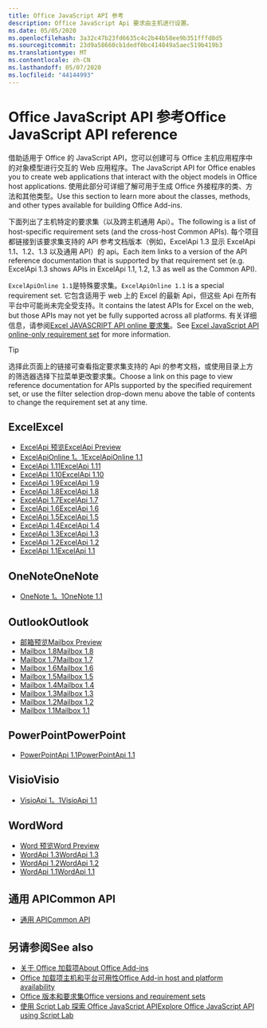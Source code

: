 ```yaml
---
title: Office JavaScript API 参考
description: Office JavaScript Api 要求由主机进行设置。
ms.date: 05/05/2020
ms.openlocfilehash: 3a32c47b23fd6635c4c2b44b58ee9b351fffd8d5
ms.sourcegitcommit: 23d9a58660cb1dedf0bc414849a5aec519b419b3
ms.translationtype: MT
ms.contentlocale: zh-CN
ms.lasthandoff: 05/07/2020
ms.locfileid: "44144993"
---
```

# <a name="office-javascript-api-reference"></a><span data-ttu-id="5d006-103">Office JavaScript API 参考</span><span class="sxs-lookup"><span data-stu-id="5d006-103">Office JavaScript API reference</span></span>

<span data-ttu-id="5d006-104">借助适用于 Office 的 JavaScript API，您可以创建可与 Office 主机应用程序中的对象模型进行交互的 Web 应用程序。</span><span class="sxs-lookup"><span data-stu-id="5d006-104">The JavaScript API for Office enables you to create web applications that interact with the object models in Office host applications.</span></span> <span data-ttu-id="5d006-105">使用此部分可详细了解可用于生成 Office 外接程序的类、方法和其他类型。</span><span class="sxs-lookup"><span data-stu-id="5d006-105">Use this section to learn more about the classes, methods, and other types available for building Office Add-ins.</span></span>

<span data-ttu-id="5d006-106">下面列出了主机特定的要求集（以及跨主机通用 Api）。</span><span class="sxs-lookup"><span data-stu-id="5d006-106">The following is a list of host-specific requirement sets (and the cross-host Common APIs).</span></span> <span data-ttu-id="5d006-107">每个项目都链接到该要求集支持的 API 参考文档版本（例如，ExcelApi 1.3 显示 ExcelApi 1.1、1.2、1.3 以及通用 API）的 api。</span><span class="sxs-lookup"><span data-stu-id="5d006-107">Each item links to a version of the API reference documentation that is supported by that requirement set (e.g. ExcelApi 1.3 shows APIs in ExcelApi 1.1, 1.2, 1.3 as well as the Common API).</span></span>

<span data-ttu-id="5d006-108">`ExcelApiOnline 1.1`是特殊要求集。</span><span class="sxs-lookup"><span data-stu-id="5d006-108">`ExcelApiOnline 1.1` is a special requirement set.</span></span> <span data-ttu-id="5d006-109">它包含适用于 web 上的 Excel 的最新 Api，但这些 Api 在所有平台中可能尚未完全受支持。</span><span class="sxs-lookup"><span data-stu-id="5d006-109">It contains the latest APIs for Excel on the web, but those APIs may not yet be fully supported across all platforms.</span></span> <span data-ttu-id="5d006-110">有关详细信息，请参阅[Excel JAVASCRIPT API online 要求集](/office/dev/add-ins/reference/requirement-sets/excel-api-online-requirement-set)。</span><span class="sxs-lookup"><span data-stu-id="5d006-110">See [Excel JavaScript API online-only requirement set](/office/dev/add-ins/reference/requirement-sets/excel-api-online-requirement-set) for more information.</span></span>

> [!TIP]
> <span data-ttu-id="5d006-111">选择此页面上的链接可查看指定要求集支持的 Api 的参考文档，或使用目录上方的筛选器选择下拉菜单更改要求集。</span><span class="sxs-lookup"><span data-stu-id="5d006-111">Choose a link on this page to view reference documentation for APIs supported by the specified requirement set, or use the filter selection drop-down menu above the table of contents to change the requirement set at any time.</span></span>

## <a name="excel"></a><span data-ttu-id="5d006-112">Excel</span><span class="sxs-lookup"><span data-stu-id="5d006-112">Excel</span></span>

- [<span data-ttu-id="5d006-113">ExcelApi 预览</span><span class="sxs-lookup"><span data-stu-id="5d006-113">ExcelApi Preview</span></span>](/javascript/api/excel?view=excel-js-preview)
- [<span data-ttu-id="5d006-114">ExcelApiOnline 1。1</span><span class="sxs-lookup"><span data-stu-id="5d006-114">ExcelApiOnline 1.1</span></span>](/javascript/api/excel?view=excel-js-online)
- [<span data-ttu-id="5d006-115">ExcelApi 1.11</span><span class="sxs-lookup"><span data-stu-id="5d006-115">ExcelApi 1.11</span></span>](/javascript/api/excel?view=excel-js-1.11)
- [<span data-ttu-id="5d006-116">ExcelApi 1.10</span><span class="sxs-lookup"><span data-stu-id="5d006-116">ExcelApi 1.10</span></span>](/javascript/api/excel?view=excel-js-1.10)
- [<span data-ttu-id="5d006-117">ExcelApi 1.9</span><span class="sxs-lookup"><span data-stu-id="5d006-117">ExcelApi 1.9</span></span>](/javascript/api/excel?view=excel-js-1.9)
- [<span data-ttu-id="5d006-118">ExcelApi 1.8</span><span class="sxs-lookup"><span data-stu-id="5d006-118">ExcelApi 1.8</span></span>](/javascript/api/excel?view=excel-js-1.8)
- [<span data-ttu-id="5d006-119">ExcelApi 1.7</span><span class="sxs-lookup"><span data-stu-id="5d006-119">ExcelApi 1.7</span></span>](/javascript/api/excel?view=excel-js-1.7)
- [<span data-ttu-id="5d006-120">ExcelApi 1.6</span><span class="sxs-lookup"><span data-stu-id="5d006-120">ExcelApi 1.6</span></span>](/javascript/api/excel?view=excel-js-1.6)
- [<span data-ttu-id="5d006-121">ExcelApi 1.5</span><span class="sxs-lookup"><span data-stu-id="5d006-121">ExcelApi 1.5</span></span>](/javascript/api/excel?view=excel-js-1.5)
- [<span data-ttu-id="5d006-122">ExcelApi 1.4</span><span class="sxs-lookup"><span data-stu-id="5d006-122">ExcelApi 1.4</span></span>](/javascript/api/excel?view=excel-js-1.4)
- [<span data-ttu-id="5d006-123">ExcelApi 1.3</span><span class="sxs-lookup"><span data-stu-id="5d006-123">ExcelApi 1.3</span></span>](/javascript/api/excel?view=excel-js-1.3)
- [<span data-ttu-id="5d006-124">ExcelApi 1.2</span><span class="sxs-lookup"><span data-stu-id="5d006-124">ExcelApi 1.2</span></span>](/javascript/api/excel?view=excel-js-1.2)
- [<span data-ttu-id="5d006-125">ExcelApi 1.1</span><span class="sxs-lookup"><span data-stu-id="5d006-125">ExcelApi 1.1</span></span>](/javascript/api/excel?view=excel-js-1.1)

## <a name="onenote"></a><span data-ttu-id="5d006-126">OneNote</span><span class="sxs-lookup"><span data-stu-id="5d006-126">OneNote</span></span>

- [<span data-ttu-id="5d006-127">OneNote 1。1</span><span class="sxs-lookup"><span data-stu-id="5d006-127">OneNote 1.1</span></span>](/javascript/api/onenote?view=onenote-js-1.1)

## <a name="outlook"></a><span data-ttu-id="5d006-128">Outlook</span><span class="sxs-lookup"><span data-stu-id="5d006-128">Outlook</span></span>

- [<span data-ttu-id="5d006-129">邮箱预览</span><span class="sxs-lookup"><span data-stu-id="5d006-129">Mailbox Preview</span></span>](/javascript/api/outlook?view=outlook-js-preview)
- [<span data-ttu-id="5d006-130">Mailbox 1.8</span><span class="sxs-lookup"><span data-stu-id="5d006-130">Mailbox 1.8</span></span>](/javascript/api/outlook?view=outlook-js-1.8)
- [<span data-ttu-id="5d006-131">Mailbox 1.7</span><span class="sxs-lookup"><span data-stu-id="5d006-131">Mailbox 1.7</span></span>](/javascript/api/outlook?view=outlook-js-1.7)
- [<span data-ttu-id="5d006-132">Mailbox 1.6</span><span class="sxs-lookup"><span data-stu-id="5d006-132">Mailbox 1.6</span></span>](/javascript/api/outlook?view=outlook-js-1.6)
- [<span data-ttu-id="5d006-133">Mailbox 1.5</span><span class="sxs-lookup"><span data-stu-id="5d006-133">Mailbox 1.5</span></span>](/javascript/api/outlook?view=outlook-js-1.5)
- [<span data-ttu-id="5d006-134">Mailbox 1.4</span><span class="sxs-lookup"><span data-stu-id="5d006-134">Mailbox 1.4</span></span>](/javascript/api/outlook?view=outlook-js-1.4)
- [<span data-ttu-id="5d006-135">Mailbox 1.3</span><span class="sxs-lookup"><span data-stu-id="5d006-135">Mailbox 1.3</span></span>](/javascript/api/outlook?view=outlook-js-1.3)
- [<span data-ttu-id="5d006-136">Mailbox 1.2</span><span class="sxs-lookup"><span data-stu-id="5d006-136">Mailbox 1.2</span></span>](/javascript/api/outlook?view=outlook-js-1.2)
- [<span data-ttu-id="5d006-137">Mailbox 1.1</span><span class="sxs-lookup"><span data-stu-id="5d006-137">Mailbox 1.1</span></span>](/javascript/api/outlook?view=outlook-js-1.1)

## <a name="powerpoint"></a><span data-ttu-id="5d006-138">PowerPoint</span><span class="sxs-lookup"><span data-stu-id="5d006-138">PowerPoint</span></span>

- [<span data-ttu-id="5d006-139">PowerPointApi 1.1</span><span class="sxs-lookup"><span data-stu-id="5d006-139">PowerPointApi 1.1</span></span>](/javascript/api/powerpoint?view=powerpoint-js-1.1)

## <a name="visio"></a><span data-ttu-id="5d006-140">Visio</span><span class="sxs-lookup"><span data-stu-id="5d006-140">Visio</span></span>

- [<span data-ttu-id="5d006-141">VisioApi 1。1</span><span class="sxs-lookup"><span data-stu-id="5d006-141">VisioApi 1.1</span></span>](/javascript/api/visio?view=visio-js-1.1)

## <a name="word"></a><span data-ttu-id="5d006-142">Word</span><span class="sxs-lookup"><span data-stu-id="5d006-142">Word</span></span>

- [<span data-ttu-id="5d006-143">Word 预览</span><span class="sxs-lookup"><span data-stu-id="5d006-143">Word Preview</span></span>](/javascript/api/word?view=word-js-preview)
- [<span data-ttu-id="5d006-144">WordApi 1.3</span><span class="sxs-lookup"><span data-stu-id="5d006-144">WordApi 1.3</span></span>](/javascript/api/word?view=word-js-1.3)
- [<span data-ttu-id="5d006-145">WordApi 1.2</span><span class="sxs-lookup"><span data-stu-id="5d006-145">WordApi 1.2</span></span>](/javascript/api/word?view=word-js-1.2)
- [<span data-ttu-id="5d006-146">WordApi 1.1</span><span class="sxs-lookup"><span data-stu-id="5d006-146">WordApi 1.1</span></span>](/javascript/api/word?view=word-js-1.1)

## <a name="common-api"></a><span data-ttu-id="5d006-147">通用 API</span><span class="sxs-lookup"><span data-stu-id="5d006-147">Common API</span></span>

- [<span data-ttu-id="5d006-148">通用 API</span><span class="sxs-lookup"><span data-stu-id="5d006-148">Common API</span></span>](/javascript/api/office?view=common-js)

## <a name="see-also"></a><span data-ttu-id="5d006-149">另请参阅</span><span class="sxs-lookup"><span data-stu-id="5d006-149">See also</span></span>

- [<span data-ttu-id="5d006-150">关于 Office 加载项</span><span class="sxs-lookup"><span data-stu-id="5d006-150">About Office Add-ins</span></span>](/office/dev/add-ins/overview)
- [<span data-ttu-id="5d006-151">Office 加载项主机和平台可用性</span><span class="sxs-lookup"><span data-stu-id="5d006-151">Office Add-in host and platform availability</span></span>](/office/dev/add-ins/overview/office-add-in-availability)
- [<span data-ttu-id="5d006-152">Office 版本和要求集</span><span class="sxs-lookup"><span data-stu-id="5d006-152">Office versions and requirement sets</span></span>](/office/dev/add-ins/develop/office-versions-and-requirement-sets)
- [<span data-ttu-id="5d006-153">使用 Script Lab 探索 Office JavaScript API</span><span class="sxs-lookup"><span data-stu-id="5d006-153">Explore Office JavaScript API using Script Lab</span></span>](/office/dev/add-ins/overview/explore-with-script-lab)
